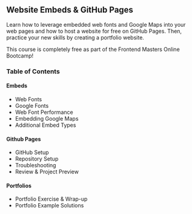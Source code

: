 ## Website Embeds & GitHub Pages
Learn how to leverage embedded web fonts and Google Maps into your web pages and how to host a website for free on GitHub Pages. Then, practice your new skills by creating a portfolio website.

This course is completely free as part of the Frontend Masters Online Bootcamp!

### Table of Contents
#### Embeds
- Web Fonts
- Google Fonts
- Web Font Performance
- Embedding Google Maps
- Additional Embed Types

#### Github Pages
- GitHub Setup
- Repository Setup
- Troubleshooting
- Review & Project Preview

#### Portfolios
- Portfolio Exercise & Wrap-up
- Portfolio Example Solutions
